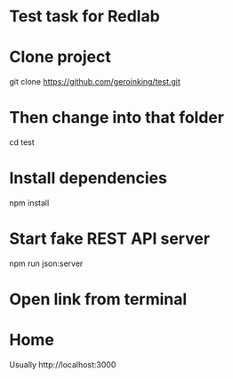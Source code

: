 # Test task for Redlab

# Clone project
git clone https://github.com/geroinking/test.git

# Then change into that folder
cd test

# Install dependencies
npm install

# Start fake REST API server
npm run json:server

# Open link from terminal
# Home
Usually http://localhost:3000
